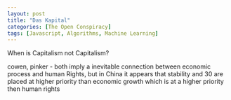 ```yaml
---
layout: post
title: "Das Kapital"
categories: [The Open Conspiracy]
tags: [Javascript, Algorithms, Machine Learning]
---
```


When is Capitalism not Capitalism?
<!--more-->

cowen, pinker - both imply a inevitable connection between economic process and human Rights, but in China it appears that stability and 30 are placed at higher priority than economic growth which is at a higher priority then human rights

